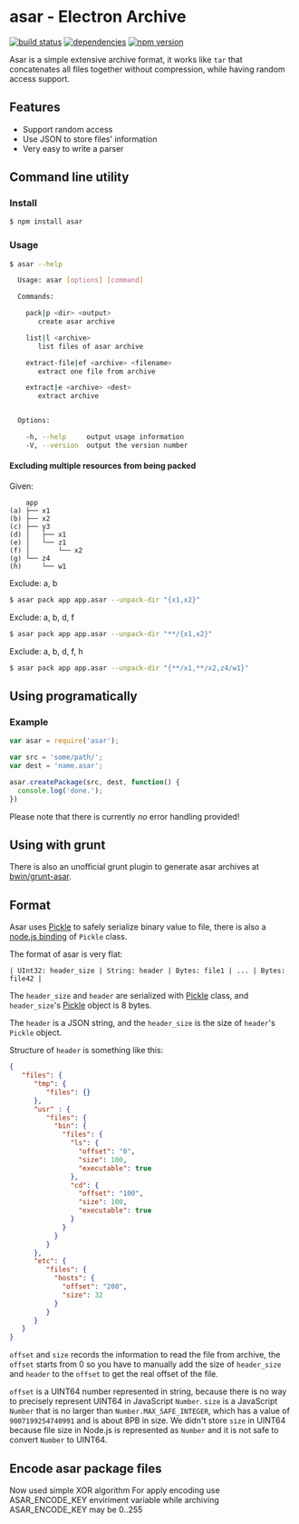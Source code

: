 # asar - Electron Archive

[![build status](http://img.shields.io/travis/electron/asar.svg?style=flat-square)](https://travis-ci.org/electron/asar)
[![dependencies](http://img.shields.io/david/electron/asar.svg?style=flat-square)](https://david-dm.org/electron/asar)
[![npm version](http://img.shields.io/npm/v/asar.svg?style=flat-square)](https://npmjs.org/package/asar)

Asar is a simple extensive archive format, it works like `tar` that concatenates
all files together without compression, while having random access support.

## Features

* Support random access
* Use JSON to store files' information
* Very easy to write a parser

## Command line utility

### Install

```bash
$ npm install asar
```

### Usage

```bash
$ asar --help

  Usage: asar [options] [command]

  Commands:

    pack|p <dir> <output>
       create asar archive

    list|l <archive>
       list files of asar archive

    extract-file|ef <archive> <filename>
       extract one file from archive

    extract|e <archive> <dest>
       extract archive


  Options:

    -h, --help     output usage information
    -V, --version  output the version number

```

#### Excluding multiple resources from being packed

Given:
```
    app
(a) ├── x1
(b) ├── x2
(c) ├── y3
(d) │   ├── x1
(e) │   └── z1
(f) │       └── x2
(g) └── z4
(h)     └── w1
```

Exclude: a, b
```bash
$ asar pack app app.asar --unpack-dir "{x1,x2}"
```

Exclude: a, b, d, f
```bash
$ asar pack app app.asar --unpack-dir "**/{x1,x2}"
```

Exclude: a, b, d, f, h
```bash
$ asar pack app app.asar --unpack-dir "{**/x1,**/x2,z4/w1}"
```

## Using programatically

### Example

```js
var asar = require('asar');

var src = 'some/path/';
var dest = 'name.asar';

asar.createPackage(src, dest, function() {
  console.log('done.');
})
```

Please note that there is currently *no* error handling provided!

## Using with grunt

There is also an unofficial grunt plugin to generate asar archives at [bwin/grunt-asar][grunt-asar].

## Format

Asar uses [Pickle][pickle] to safely serialize binary value to file, there is
also a [node.js binding][node-pickle] of `Pickle` class.

The format of asar is very flat:

```
| UInt32: header_size | String: header | Bytes: file1 | ... | Bytes: file42 |
```

The `header_size` and `header` are serialized with [Pickle][pickle] class, and
`header_size`'s [Pickle][pickle] object is 8 bytes.

The `header` is a JSON string, and the `header_size` is the size of `header`'s
`Pickle` object.

Structure of `header` is something like this:

```json
{
   "files": {
      "tmp": {
         "files": {}
      },
      "usr" : {
         "files": {
           "bin": {
             "files": {
               "ls": {
                 "offset": "0",
                 "size": 100,
                 "executable": true
               },
               "cd": {
                 "offset": "100",
                 "size": 100,
                 "executable": true
               }
             }
           }
         }
      },
      "etc": {
         "files": {
           "hosts": {
             "offset": "200",
             "size": 32
           }
         }
      }
   }
}
```

`offset` and `size` records the information to read the file from archive, the
`offset` starts from 0 so you have to manually add the size of `header_size` and
`header` to the `offset` to get the real offset of the file.

`offset` is a UINT64 number represented in string, because there is no way to
precisely represent UINT64 in JavaScript `Number`. `size` is a JavaScript
`Number` that is no larger than `Number.MAX_SAFE_INTEGER`, which has a value of
`9007199254740991` and is about 8PB in size. We didn't store `size` in UINT64
because file size in Node.js is represented as `Number` and it is not safe to
convert `Number` to UINT64.


## Encode asar package files

Now used simple XOR algorithm
For apply encoding use ASAR_ENCODE_KEY enviriment variable while archiving 
ASAR_ENCODE_KEY may be 0..255


[pickle]: https://chromium.googlesource.com/chromium/src/+/master/base/pickle.h
[node-pickle]: https://www.npmjs.org/package/chromium-pickle
[grunt-asar]: https://github.com/bwin/grunt-asar
